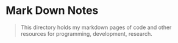 # Mark Down Notes

> This directory holds my markdown pages of code and other resources for programming, development, research.